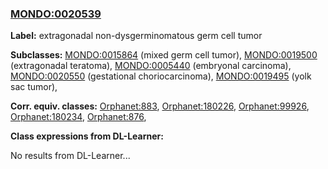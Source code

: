 
### [MONDO:0020539](http://purl.obolibrary.org/obo/MONDO_0020539)
**Label:** extragonadal non-dysgerminomatous germ cell tumor

**Subclasses:** [MONDO:0015864](http://purl.obolibrary.org/obo/MONDO_0015864) (mixed germ cell tumor), [MONDO:0019500](http://purl.obolibrary.org/obo/MONDO_0019500) (extragonadal teratoma), [MONDO:0005440](http://purl.obolibrary.org/obo/MONDO_0005440) (embryonal carcinoma), [MONDO:0020550](http://purl.obolibrary.org/obo/MONDO_0020550) (gestational choriocarcinoma), [MONDO:0019495](http://purl.obolibrary.org/obo/MONDO_0019495) (yolk sac tumor), 

**Corr. equiv. classes:** [Orphanet:883](http://www.orpha.net/ORDO/Orphanet_883), [Orphanet:180226](http://www.orpha.net/ORDO/Orphanet_180226), [Orphanet:99926](http://www.orpha.net/ORDO/Orphanet_99926), [Orphanet:180234](http://www.orpha.net/ORDO/Orphanet_180234), [Orphanet:876](http://www.orpha.net/ORDO/Orphanet_876), 

**Class expressions from DL-Learner:**

No results from DL-Learner...



